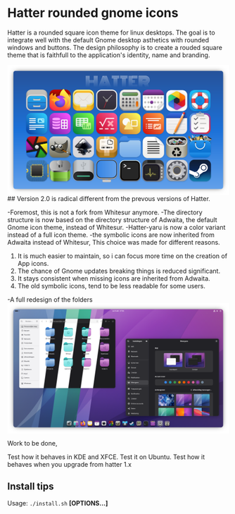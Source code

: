Hatter rounded gnome icons
======

Hatter is a rounded square icon theme for linux desktops. The goal is to integrate well with the default Gnome desktop asthetics with rounded windows and buttons. The design philosophy is to create a rouded square theme that is faithfull to the application's identity, name and branding.

<img src="https://github.com/Mibea/Hatter/blob/2.0-Beta/Artwork/Hatter-overview.png" align="center" />
## Version 2.0 is radical different from the prevous versions of Hatter.

-Foremost, this is not a fork from Whitesur anymore.
-The directory structure is now based on the directory structure of Adwaita, the default Gnome icon theme, instead of Whitesur.
-Hatter-yaru is now a color variant instead of a full icon theme.
-the symbolic icons are now inherited from Adwaita instead of Whitesur, This choice was made for different reasons.
  
  1) It is much easier to maintain, so i can focus more time on the creation of App icons.
  2) The chance of Gnome updates breaking things is reduced significant.
  3) It stays consistent when missing icons are inherited from Adwaita.
  4) The old symbolic icons, tend to be less readable for some users.

-A full redesign of the folders
<img src="https://github.com/Mibea/Hatter/blob/2.0-Beta/Artwork/colors.png" align="center" />

Work to be done,

Test how it behaves in KDE and XFCE.
Test it on Ubuntu.
Test how it behaves when you upgrade from hatter 1.x



## Install tips

Usage:  `./install.sh`  **[OPTIONS...]**






